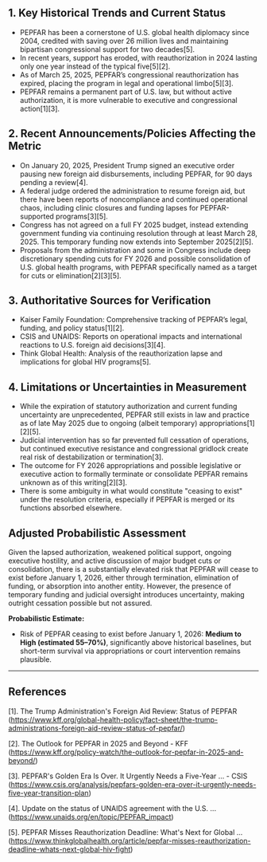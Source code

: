 ## 1. Key Historical Trends and Current Status

- PEPFAR has been a cornerstone of U.S. global health diplomacy since 2004, credited with saving over 26 million lives and maintaining bipartisan congressional support for two decades[5].
- In recent years, support has eroded, with reauthorization in 2024 lasting only one year instead of the typical five[5][2].
- As of March 25, 2025, PEPFAR’s congressional reauthorization has expired, placing the program in legal and operational limbo[5][3].
- PEPFAR remains a permanent part of U.S. law, but without active authorization, it is more vulnerable to executive and congressional action[1][3].

## 2. Recent Announcements/Policies Affecting the Metric

- On January 20, 2025, President Trump signed an executive order pausing new foreign aid disbursements, including PEPFAR, for 90 days pending a review[4].
- A federal judge ordered the administration to resume foreign aid, but there have been reports of noncompliance and continued operational chaos, including clinic closures and funding lapses for PEPFAR-supported programs[3][5].
- Congress has not agreed on a full FY 2025 budget, instead extending government funding via continuing resolution through at least March 28, 2025. This temporary funding now extends into September 2025[2][5].
- Proposals from the administration and some in Congress include deep discretionary spending cuts for FY 2026 and possible consolidation of U.S. global health programs, with PEPFAR specifically named as a target for cuts or elimination[2][3][5].

## 3. Authoritative Sources for Verification

- Kaiser Family Foundation: Comprehensive tracking of PEPFAR’s legal, funding, and policy status[1][2].
- CSIS and UNAIDS: Reports on operational impacts and international reactions to U.S. foreign aid decisions[3][4].
- Think Global Health: Analysis of the reauthorization lapse and implications for global HIV programs[5].

## 4. Limitations or Uncertainties in Measurement

- While the expiration of statutory authorization and current funding uncertainty are unprecedented, PEPFAR still exists in law and practice as of late May 2025 due to ongoing (albeit temporary) appropriations[1][2][5].
- Judicial intervention has so far prevented full cessation of operations, but continued executive resistance and congressional gridlock create real risk of destabilization or termination[3].
- The outcome for FY 2026 appropriations and possible legislative or executive action to formally terminate or consolidate PEPFAR remains unknown as of this writing[2][3].
- There is some ambiguity in what would constitute "ceasing to exist" under the resolution criteria, especially if PEPFAR is merged or its functions absorbed elsewhere.

## Adjusted Probabilistic Assessment

Given the lapsed authorization, weakened political support, ongoing executive hostility, and active discussion of major budget cuts or consolidation, there is a substantially elevated risk that PEPFAR will cease to exist before January 1, 2026, either through termination, elimination of funding, or absorption into another entity. However, the presence of temporary funding and judicial oversight introduces uncertainty, making outright cessation possible but not assured.

**Probabilistic Estimate:**  
- Risk of PEPFAR ceasing to exist before January 1, 2026: **Medium to High (estimated 55–70%)**, significantly above historical baselines, but short-term survival via appropriations or court intervention remains plausible.

---

## References

[1]. The Trump Administration's Foreign Aid Review: Status of PEPFAR (https://www.kff.org/global-health-policy/fact-sheet/the-trump-administrations-foreign-aid-review-status-of-pepfar/)

[2]. The Outlook for PEPFAR in 2025 and Beyond - KFF (https://www.kff.org/policy-watch/the-outlook-for-pepfar-in-2025-and-beyond/)

[3]. PEPFAR's Golden Era Is Over. It Urgently Needs a Five-Year ... - CSIS (https://www.csis.org/analysis/pepfars-golden-era-over-it-urgently-needs-five-year-transition-plan)

[4]. Update on the status of UNAIDS agreement with the U.S. ... (https://www.unaids.org/en/topic/PEPFAR_impact)

[5]. PEPFAR Misses Reauthorization Deadline: What's Next for Global ... (https://www.thinkglobalhealth.org/article/pepfar-misses-reauthorization-deadline-whats-next-global-hiv-fight)